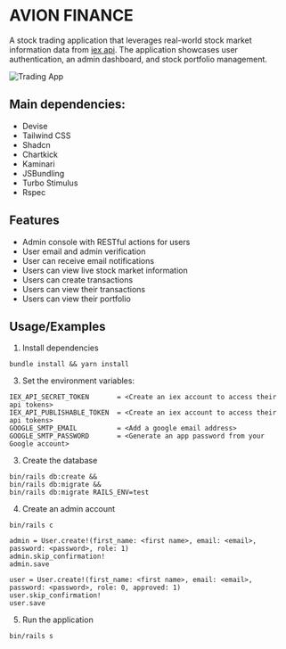 # AVION FINANCE

A stock trading application that leverages real-world stock market information data from [iex api](https://github.com/dblock/iex-ruby-client). The application showcases user authentication, an admin dashboard, and stock portfolio management.

![Trading App](https://github.com/TyJacalan/trading-app/assets/143598524/0bb79d54-e8b8-4e3e-8998-2d633b79b910)

## Main dependencies:

* Devise
* Tailwind CSS
* Shadcn
* Chartkick
* Kaminari
* JSBundling
* Turbo Stimulus
* Rspec

## Features
* Admin console with RESTful actions for users
* User email and admin verification
* User can receive email notifications
* Users can view live stock market information
* Users can create transactions
* Users can view their transactions
* Users can view their portfolio

## Usage/Examples
1. Install dependencies
```
bundle install && yarn install
```

3. Set the environment variables:
```
IEX_API_SECRET_TOKEN       = <Create an iex account to access their api tokens>
IEX_API_PUBLISHABLE_TOKEN  = <Create an iex account to access their api tokens>
GOOGLE_SMTP_EMAIL          = <Add a google email address>
GOOGLE_SMTP_PASSWORD       = <Generate an app password from your Google account>
```
3. Create the database
```
bin/rails db:create && 
bin/rails db:migrate &&
bin/rails db:migrate RAILS_ENV=test
```

4. Create an admin account
```
bin/rails c

admin = User.create!(first_name: <first name>, email: <email>, password: <password>, role: 1)
admin.skip_confirmation!
admin.save

user = User.create!(first_name: <first name>, email: <email>, password: <password>, role: 0, approved: 1)
user.skip_confirmation!
user.save
```
5. Run the application
```
bin/rails s
```
